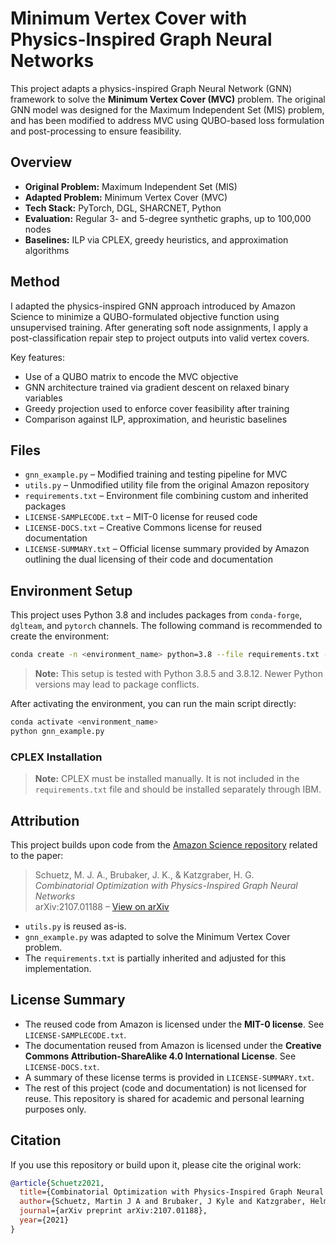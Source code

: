 # Minimum Vertex Cover with Physics-Inspired Graph Neural Networks

This project adapts a physics-inspired Graph Neural Network (GNN) framework to solve the **Minimum Vertex Cover (MVC)** problem. The original GNN model was designed for the Maximum Independent Set (MIS) problem, and has been modified to address MVC using QUBO-based loss formulation and post-processing to ensure feasibility.

## Overview

- **Original Problem:** Maximum Independent Set (MIS)
- **Adapted Problem:** Minimum Vertex Cover (MVC)
- **Tech Stack:** PyTorch, DGL, SHARCNET, Python
- **Evaluation:** Regular 3- and 5-degree synthetic graphs, up to 100,000 nodes
- **Baselines:** ILP via CPLEX, greedy heuristics, and approximation algorithms

## Method

I adapted the physics-inspired GNN approach introduced by Amazon Science to minimize a QUBO-formulated objective function using unsupervised training. After generating soft node assignments, I apply a post-classification repair step to project outputs into valid vertex covers.

Key features:
- Use of a QUBO matrix to encode the MVC objective
- GNN architecture trained via gradient descent on relaxed binary variables
- Greedy projection used to enforce cover feasibility after training
- Comparison against ILP, approximation, and heuristic baselines

## Files

- `gnn_example.py` – Modified training and testing pipeline for MVC
- `utils.py` – Unmodified utility file from the original Amazon repository
- `requirements.txt` – Environment file combining custom and inherited packages
- `LICENSE-SAMPLECODE.txt` – MIT-0 license for reused code
- `LICENSE-DOCS.txt` – Creative Commons license for reused documentation
- `LICENSE-SUMMARY.txt` – Official license summary provided by Amazon outlining the dual licensing of their code and documentation  

## Environment Setup

This project uses Python 3.8 and includes packages from `conda-forge`, `dglteam`, and `pytorch` channels. The following command is recommended to create the environment:

```bash
conda create -n <environment_name> python=3.8 --file requirements.txt -c conda-forge -c dglteam -c pytorch
```

> **Note:** This setup is tested with Python 3.8.5 and 3.8.12. Newer Python versions may lead to package conflicts.

After activating the environment, you can run the main script directly:

```bash
conda activate <environment_name>
python gnn_example.py
```

### CPLEX Installation

> **Note:** CPLEX must be installed manually. It is not included in the `requirements.txt` file and should be installed separately through IBM.


## Attribution

This project builds upon code from the [Amazon Science repository](https://github.com/amazon-science/co-with-gnns-example) related to the paper:

> Schuetz, M. J. A., Brubaker, J. K., & Katzgraber, H. G.  
> _Combinatorial Optimization with Physics-Inspired Graph Neural Networks_  
> arXiv:2107.01188 – [View on arXiv](https://arxiv.org/abs/2107.01188)

- `utils.py` is reused as-is.
- `gnn_example.py` was adapted to solve the Minimum Vertex Cover problem.
- The `requirements.txt` is partially inherited and adjusted for this implementation.

## License Summary

- The reused code from Amazon is licensed under the **MIT-0 license**. See `LICENSE-SAMPLECODE.txt`.
- The documentation reused from Amazon is licensed under the **Creative Commons Attribution-ShareAlike 4.0 International License**. See `LICENSE-DOCS.txt`.
- A summary of these license terms is provided in `LICENSE-SUMMARY.txt`.
- The rest of this project (code and documentation) is not licensed for reuse. This repository is shared for academic and personal learning purposes only.

## Citation

If you use this repository or build upon it, please cite the original work:

```bibtex
@article{Schuetz2021,
  title={Combinatorial Optimization with Physics-Inspired Graph Neural Networks},
  author={Schuetz, Martin J A and Brubaker, J Kyle and Katzgraber, Helmut G},
  journal={arXiv preprint arXiv:2107.01188},
  year={2021}
}
```
